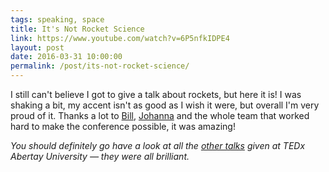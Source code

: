 ```yaml
---
tags: speaking, space
title: It's Not Rocket Science
link: https://www.youtube.com/watch?v=6P5nfkIDPE4
layout: post
date: 2016-03-31 10:00:00
permalink: /post/its-not-rocket-science/
---
```


I still can't believe I got to give a talk about rockets, but here it is! I was shaking a bit, my accent isn't as good as I wish it were, but overall I'm very proud of it. Thanks a lot to [Bill](https://twitter.com/BillYuksel), [Johanna](https://twitter.com/JoHoltan) and the whole team that worked hard to make the conference possible, it was amazing!

_You should definitely go have a look at all the [other talks](https://www.youtube.com/playlist?list=PLsRNoUx8w3rPULtPrQbXtRYHpFop4Whko) given at TEDx Abertay University — they were all brilliant._
